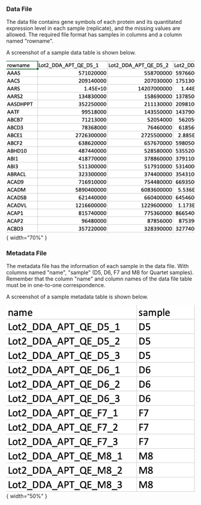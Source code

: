 ### Data File

The data file contains gene symbols of each protein and its quantitated expression level in each sample (replicate), and the missing values are allowed. The required file format has samples in columns and a column named "rowname". 

A screenshot of a sample data table is shown below.

![Proteomics Sample Data](../../assets/images/proteomics-sample-data.png){ width="70%" }

### Metadata File

The metadata file has the information of each sample in the data file. With columns named "name", "sample" (D5, D6, F7 and M8 for Quartet samples). Remember that the column "name" and column names of the data file table must be in one-to-one correspondence. 

A screenshot of a sample metadata table is shown below.

![Proteomics Sample Metdata](../../assets/images/proteomics-sample-metadata.png){ width="50%" }
